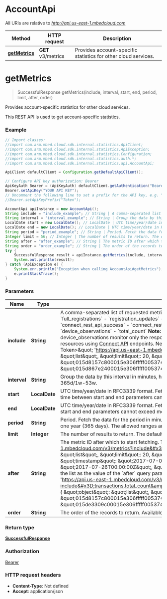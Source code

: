 # AccountApi

All URIs are relative to *http://api.us-east-1.mbedcloud.com*

Method | HTTP request | Description
------------- | ------------- | -------------
[**getMetrics**](AccountApi.md#getMetrics) | **GET** v3/metrics | Provides account-specific statistics for other cloud services.


<a name="getMetrics"></a>
# **getMetrics**
> SuccessfulResponse getMetrics(include, interval, start, end, period, limit, after, order)

Provides account-specific statistics for other cloud services.

This REST API is used to get account-specific statistics.

### Example
```java
// Import classes:
//import com.arm.mbed.cloud.sdk.internal.statistics.ApiClient;
//import com.arm.mbed.cloud.sdk.internal.statistics.ApiException;
//import com.arm.mbed.cloud.sdk.internal.statistics.Configuration;
//import com.arm.mbed.cloud.sdk.internal.statistics.auth.*;
//import com.arm.mbed.cloud.sdk.internal.statistics.api.AccountApi;

ApiClient defaultClient = Configuration.getDefaultApiClient();

// Configure API key authorization: Bearer
ApiKeyAuth Bearer = (ApiKeyAuth) defaultClient.getAuthentication("Bearer");
Bearer.setApiKey("YOUR API KEY");
// Uncomment the following line to set a prefix for the API key, e.g. "Token" (defaults to null)
//Bearer.setApiKeyPrefix("Token");

AccountApi apiInstance = new AccountApi();
String include = "include_example"; // String | A comma-separated list of requested metrics and total_count (if included, the response will contain total_count to specify the total number of records available). Supported values are:  - `transactions` - `full_registrations` - `registration_updates` - `deleted_registrations` - `expired_registrations` - `bootstraps_successful` - `bootstraps_failed` - `bootstraps_pending` - `handshakes_successful` - `connect_rest_api_success` - `connect_rest_api_error` - `device_proxy_request_success` - `device_proxy_request_error` - `device_subscription_request_success` - `device_subscription_request_error` - `device_observations` - `total_count`  **Note:**  The metrics device_proxy_request_success, device_proxy_request_error, device_subscription_request_success, device_subscription_request_error and device_observations monitor only the response from the device to Device Management Connect and they do not confirm that the response is delivered to client callback URLs used when you try to access device resources using  [Connect API](/docs/current/service-api-references/device-management-connect.html) endpoints. New metrics will be added to monitor the response delivery to client callback URLs later.  **Example usage:**  ``` curl  -X GET \\       -H \"Authorization : Bearer <valid access Token>\"        'https://api.us-east-1.mbedcloud.com/v3/metrics?include=transactions,total_count&start=20170207&end=20170407&interval=1d'  {     \"object\": \"list\",     \"limit\": 20,     \"total_count\": 54,     \"after\": \"2017-07-26T00:00:00Z\",     \"has_more\": true,     \"data\": [         {             \"id\": \"015d8157c800015e306fffff005374617473000\",             \"timestamp\": \"2017-07-27T00:00:00Z\",             \"transactions\": 27366         },         {             \"id\": \"015d867e2400015e306fffff005374617473000\",             \"timestamp\": \"2017-07-28T00:00:00Z\",             \"transactions\": 27480         }     ] } ``` 
String interval = "interval_example"; // String | Group the data by this interval in minutes, hours, days or weeks. Sample values: 5m, 2h, 3d, 4w. The maximum interval cannot exceed one year (365 days). The allowed ranges are 5m-525600m/1h-8760h/1d-365d/1w-53w. 
LocalDate start = new LocalDate(); // LocalDate | UTC time/year/date in RFC3339 format. Fetch the data with timestamp greater than or equal to this value. Sample values: 20170207T092056990Z/2017-02-07T09:20:56.990Z / 2017 / 20170207. The maximum time between start and end parameters cannot exceed more than one year (365 days). The parameter is not mandatory, if the period is specified. 
LocalDate end = new LocalDate(); // LocalDate | UTC time/year/date in RFC3339 format. Fetch the data with timestamp less than this value. Sample values: 20170207T092056990Z/2017-02-07T09:20:56.990Z / 2017 / 20170207. The maximum time between start and end parameters cannot exceed more than one year (365 days). The parameter is not mandatory, if the period is specified. 
String period = "period_example"; // String | Period. Fetch the data for the period in minutes, hours, days or weeks. Sample values: 5m, 2h, 3d, 4w. The parameter is not mandatory, if the start and end time are specified. The maximum period cannot exceed one year (365 days). The allowed ranges are 5m-525600m/1h-8760h/1d-365d/1w-53w. 
Integer limit = 56; // Integer | The number of results to return. The default value is 50, minimum 2 and maximum 1000. 
String after = "after_example"; // String | The metric ID after which to start fetching. This also can be used for pagination as follows:  **Example usage:**  ``` curl  -X GET \\       -H \"Authorization : Bearer <valid access Token>\"        'https://api.us-east-1.mbedcloud.com/v3/metrics?include=transactions,total_count&start=20170707&end=20170829&interval=1d&limit=20' {    \"object\": \"list\",    \"limit\": 20,    \"total_count\": 54,    \"has_more\": true,    \"data\": [        {            \"id\": \"015d1a589800015e306fffff005374617473000\",            \"timestamp\": \"2017-07-07T00:00:00Z\",            \"transactions\": 26381        },        .        .        .        {            \"id\": \"015d7c316c00015e306fffff005374617473000\",            \"timestamp\": \"2017-07-26T00:00:00Z\",            \"transactions\": 25569        }    ] } ```  If the parameter `has more` is true, it indicates that the list is not complete and more values are available. You can give the last ID of the list as the value of the `after` query parameter, and you get the next page of values. You can keep doing this until `has more` is false. ``` curl -X GET \\      -H \"Authorization : Bearer <valid access Token>\"      'https://api.us-east-1.mbedcloud.com/v3/metrics?include=transactions,total_count&start=20170707&end=20170829&interval=1d&limit=20&after=015d7c316c00015e306fffff005374617473000'  {    \"object\": \"list\",    \"limit\": 20,    \"total_count\": 54,    \"after\": \"2017-07-26T00:00:00Z\",    \"has_more\": true,    \"data\": [        {            \"id\": \"015d8157c800015e306fffff005374617473000\",            \"timestamp\": \"2017-07-27T00:00:00Z\",            \"transactions\": 27366        },      .      .      .        {            \"id\": \"015de3309c00015e306fffff005374617473000\",            \"timestamp\": \"2017-08-15T00:00:00Z\",            \"transactions\": 24707        }    ] } ``` 
String order = "order_example"; // String | The order of the records to return. Available values are ASC and DESC. The default value is ASC. 
try {
    SuccessfulResponse result = apiInstance.getMetrics(include, interval, start, end, period, limit, after, order);
    System.out.println(result);
} catch (ApiException e) {
    System.err.println("Exception when calling AccountApi#getMetrics");
    e.printStackTrace();
}
```

### Parameters

Name | Type | Description  | Notes
------------- | ------------- | ------------- | -------------
 **include** | **String**| A comma-separated list of requested metrics and total_count (if included, the response will contain total_count to specify the total number of records available). Supported values are:  - &#x60;transactions&#x60; - &#x60;full_registrations&#x60; - &#x60;registration_updates&#x60; - &#x60;deleted_registrations&#x60; - &#x60;expired_registrations&#x60; - &#x60;bootstraps_successful&#x60; - &#x60;bootstraps_failed&#x60; - &#x60;bootstraps_pending&#x60; - &#x60;handshakes_successful&#x60; - &#x60;connect_rest_api_success&#x60; - &#x60;connect_rest_api_error&#x60; - &#x60;device_proxy_request_success&#x60; - &#x60;device_proxy_request_error&#x60; - &#x60;device_subscription_request_success&#x60; - &#x60;device_subscription_request_error&#x60; - &#x60;device_observations&#x60; - &#x60;total_count&#x60;  **Note:**  The metrics device_proxy_request_success, device_proxy_request_error, device_subscription_request_success, device_subscription_request_error and device_observations monitor only the response from the device to Device Management Connect and they do not confirm that the response is delivered to client callback URLs used when you try to access device resources using  [Connect API](/docs/current/service-api-references/device-management-connect.html) endpoints. New metrics will be added to monitor the response delivery to client callback URLs later.  **Example usage:**  &#x60;&#x60;&#x60; curl  -X GET \\       -H \&quot;Authorization : Bearer &lt;valid access Token&gt;\&quot;        &#39;https://api.us-east-1.mbedcloud.com/v3/metrics?include&#x3D;transactions,total_count&amp;start&#x3D;20170207&amp;end&#x3D;20170407&amp;interval&#x3D;1d&#39;  {     \&quot;object\&quot;: \&quot;list\&quot;,     \&quot;limit\&quot;: 20,     \&quot;total_count\&quot;: 54,     \&quot;after\&quot;: \&quot;2017-07-26T00:00:00Z\&quot;,     \&quot;has_more\&quot;: true,     \&quot;data\&quot;: [         {             \&quot;id\&quot;: \&quot;015d8157c800015e306fffff005374617473000\&quot;,             \&quot;timestamp\&quot;: \&quot;2017-07-27T00:00:00Z\&quot;,             \&quot;transactions\&quot;: 27366         },         {             \&quot;id\&quot;: \&quot;015d867e2400015e306fffff005374617473000\&quot;,             \&quot;timestamp\&quot;: \&quot;2017-07-28T00:00:00Z\&quot;,             \&quot;transactions\&quot;: 27480         }     ] } &#x60;&#x60;&#x60;  |
 **interval** | **String**| Group the data by this interval in minutes, hours, days or weeks. Sample values: 5m, 2h, 3d, 4w. The maximum interval cannot exceed one year (365 days). The allowed ranges are 5m-525600m/1h-8760h/1d-365d/1w-53w.  |
 **start** | **LocalDate**| UTC time/year/date in RFC3339 format. Fetch the data with timestamp greater than or equal to this value. Sample values: 20170207T092056990Z/2017-02-07T09:20:56.990Z / 2017 / 20170207. The maximum time between start and end parameters cannot exceed more than one year (365 days). The parameter is not mandatory, if the period is specified.  | [optional]
 **end** | **LocalDate**| UTC time/year/date in RFC3339 format. Fetch the data with timestamp less than this value. Sample values: 20170207T092056990Z/2017-02-07T09:20:56.990Z / 2017 / 20170207. The maximum time between start and end parameters cannot exceed more than one year (365 days). The parameter is not mandatory, if the period is specified.  | [optional]
 **period** | **String**| Period. Fetch the data for the period in minutes, hours, days or weeks. Sample values: 5m, 2h, 3d, 4w. The parameter is not mandatory, if the start and end time are specified. The maximum period cannot exceed one year (365 days). The allowed ranges are 5m-525600m/1h-8760h/1d-365d/1w-53w.  | [optional]
 **limit** | **Integer**| The number of results to return. The default value is 50, minimum 2 and maximum 1000.  | [optional]
 **after** | **String**| The metric ID after which to start fetching. This also can be used for pagination as follows:  **Example usage:**  &#x60;&#x60;&#x60; curl  -X GET \\       -H \&quot;Authorization : Bearer &lt;valid access Token&gt;\&quot;        &#39;https://api.us-east-1.mbedcloud.com/v3/metrics?include&#x3D;transactions,total_count&amp;start&#x3D;20170707&amp;end&#x3D;20170829&amp;interval&#x3D;1d&amp;limit&#x3D;20&#39; {    \&quot;object\&quot;: \&quot;list\&quot;,    \&quot;limit\&quot;: 20,    \&quot;total_count\&quot;: 54,    \&quot;has_more\&quot;: true,    \&quot;data\&quot;: [        {            \&quot;id\&quot;: \&quot;015d1a589800015e306fffff005374617473000\&quot;,            \&quot;timestamp\&quot;: \&quot;2017-07-07T00:00:00Z\&quot;,            \&quot;transactions\&quot;: 26381        },        .        .        .        {            \&quot;id\&quot;: \&quot;015d7c316c00015e306fffff005374617473000\&quot;,            \&quot;timestamp\&quot;: \&quot;2017-07-26T00:00:00Z\&quot;,            \&quot;transactions\&quot;: 25569        }    ] } &#x60;&#x60;&#x60;  If the parameter &#x60;has more&#x60; is true, it indicates that the list is not complete and more values are available. You can give the last ID of the list as the value of the &#x60;after&#x60; query parameter, and you get the next page of values. You can keep doing this until &#x60;has more&#x60; is false. &#x60;&#x60;&#x60; curl -X GET \\      -H \&quot;Authorization : Bearer &lt;valid access Token&gt;\&quot;      &#39;https://api.us-east-1.mbedcloud.com/v3/metrics?include&#x3D;transactions,total_count&amp;start&#x3D;20170707&amp;end&#x3D;20170829&amp;interval&#x3D;1d&amp;limit&#x3D;20&amp;after&#x3D;015d7c316c00015e306fffff005374617473000&#39;  {    \&quot;object\&quot;: \&quot;list\&quot;,    \&quot;limit\&quot;: 20,    \&quot;total_count\&quot;: 54,    \&quot;after\&quot;: \&quot;2017-07-26T00:00:00Z\&quot;,    \&quot;has_more\&quot;: true,    \&quot;data\&quot;: [        {            \&quot;id\&quot;: \&quot;015d8157c800015e306fffff005374617473000\&quot;,            \&quot;timestamp\&quot;: \&quot;2017-07-27T00:00:00Z\&quot;,            \&quot;transactions\&quot;: 27366        },      .      .      .        {            \&quot;id\&quot;: \&quot;015de3309c00015e306fffff005374617473000\&quot;,            \&quot;timestamp\&quot;: \&quot;2017-08-15T00:00:00Z\&quot;,            \&quot;transactions\&quot;: 24707        }    ] } &#x60;&#x60;&#x60;  | [optional]
 **order** | **String**| The order of the records to return. Available values are ASC and DESC. The default value is ASC.  | [optional]

### Return type

[**SuccessfulResponse**](SuccessfulResponse.md)

### Authorization

[Bearer](../README.md#Bearer)

### HTTP request headers

 - **Content-Type**: Not defined
 - **Accept**: application/json

